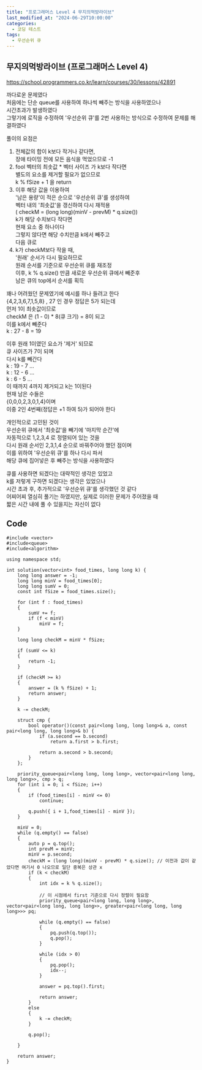 ```yaml
---
title: "프로그래머스 Level 4 무지의먹방라이브"
last_modified_at: "2024-06-29T10:00:00"
categories:
  - 코딩 테스트
tags:
  - 우선순위 큐
---
```


## 무지의먹방라이브 (프로그래머스 Level 4)
 <https://school.programmers.co.kr/learn/courses/30/lessons/42891><br>

 까다로운 문제였다<br>
 처음에는 단순 queue를 사용하여 하나씩 빼주는 방식을 사용하였으나<br>
 시간초과가 발생하였다<br>
 그렇기에 로직을 수정하여 '우선순위 큐'를 2번 사용하는 방식으로 수정하여 문제를 해결하였다<br>

 풀이의 요점은
 1. 전체값의 합이 k보다 작거나 같다면,<br>
    장애 타이밍 전에 모든 음식을 먹었으므로 -1<br>
 2. fool 벡터의 최솟값 * 벡터 사이즈 가 k보다 작다면<br>
    별도의 요소를 제거할 필요가 없으므로<br>
    k % fSize + 1 을 return<br>
 3. 이후 해당 값을 이용하여<br>
    '남은 용량'이 적은 순으로 '우선순위 큐'를 생성하여<br>
    벡터 내의 '최솟값'을 갱신하여 다시 재적용<br>
    ( checkM = (long long)(minV - prevM) * q.size())<br>
    k가 해당 수치보다 작다면<br>
    현재 요소 중 하나이다<br>
    그렇지 않다면 해당 수치만큼 k에서 빼주고<br>
    다음 큐로<br>
 4. k가 checkM보다 작을 때,<br>
    '원래' 순서가 다시 필요하므로<br>
    원래 순서를 기준으로 우선순위 큐를 재조정<br>
    이후, k % q.size() 만큼 새로운 우선순위 큐에서 빼준후<br>
    남은 큐의 top에서 순서를 획득<br>

 꽤나 어려웠던 문제였기에 예시를 하나 들려고 한다<br>
 {4,2,3,6,7,1,5,8} , 27 인 경우 정답은 5가 되는데<br>
 먼저 1이 최솟값이므로<br>
 checkM 은 (1 - 0) * 8(큐 크기) = 8이 되고<br>
 이를 k에서 빼준다<br>
 k : 27 - 8 = 19<br>

 이후 원래 1이였던 요소가 '제거' 되므로<br>
 큐 사이즈가 7이 되며<br>
 다시 k를 빼간다<br>
 k : 19 - 7 ...<br>
 k : 12 - 6 ...<br>
 k : 6 - 5 ... <br>
 이 때까지 4까지 제거되고 k는 1이된다<br>
 현재 남은 수들은<br>
 {0,0,0,2,3,0,1,4}이며<br>
 이중 2인 4번째(정답은 +1 하여 5)가 되어야 한다<br>

 개인적으로 고민된 것이<br>
 우선순위 큐에서 '최솟값'을 빼기에 '마지막 순간'에<br>
 자동적으로 1,2,3,4 로 정렬되어 있는 것을<br>
 다시 원래 순서인 2,3,1,4 순으로 바꿔주어야 했던 점이며<br>
 이를 위하여 '우선순위 큐'를 하나 다시 파서<br>
 해당 큐에 집어넣은 후 빼주는 방식을 사용하였다<br>

 큐를 사용하면 되겠다는 대략적인 생각은 있었고<br>
 k를 저렇게 구하면 되겠다는 생각은 있었으나<br>
 시간 초과 후, 추가적으로 '우선순위 큐'를 생각했던 것 같다<br>
 어찌어찌 열심히 풀기는 하였지만, 실제로 이러한 문제가 주어졌을 때<br>
 짧은 시간 내에 풀 수 있을지는 자신이 없다<br>


## Code
```
#include <vector>
#include<queue>
#include<algorithm>

using namespace std;

int solution(vector<int> food_times, long long k) {
    long long answer = -1;
    long long minV = food_times[0];
    long long sumV = 0;
    const int fSize = food_times.size();

    for (int f : food_times)
    {
        sumV += f;
        if (f < minV)
            minV = f;
    }

    long long checkM = minV * fSize;

    if (sumV <= k)
    {
        return -1;
    }

    if (checkM >= k)
    {
        answer = (k % fSize) + 1;
        return answer;
    }

    k -= checkM;

    struct cmp {
        bool operator()(const pair<long long, long long>& a, const pair<long long, long long>& b) {
            if (a.second == b.second)
                return a.first > b.first;

            return a.second > b.second;
        }
    };

    priority_queue<pair<long long, long long>, vector<pair<long long, long long>>, cmp > q;
    for (int i = 0; i < fSize; i++)
    {
        if (food_times[i] - minV <= 0)
            continue;

        q.push({ i + 1,food_times[i] - minV });
    }

    minV = 0;
    while (q.empty() == false)
    {
        auto p = q.top();
        int prevM = minV;
        minV = p.second;
        checkM = (long long)(minV - prevM) * q.size(); // 이전과 값이 같았다면 여기서 0 나오므로 일단 중복은 상관 x
        if (k < checkM)
        {
            int idx = k % q.size();

            // 이 시점에서 first 기준으로 다시 정렬이 필요함
            priority_queue<pair<long long, long long>, vector<pair<long long, long long>>, greater<pair<long long, long long>>> pq;

            while (q.empty() == false)
            {
                pq.push(q.top());
                q.pop();
            }

            while (idx > 0)
            {
                pq.pop();
                idx--;
            }

            answer = pq.top().first;

            return answer;
        }
        else
        {
            k -= checkM;
        }

        q.pop();

    }

    return answer;
}
```
